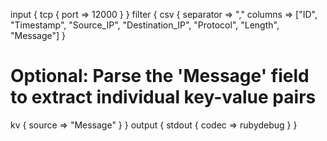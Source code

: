 input { tcp { port => 12000 } }
filter {
  csv {
    separator => ","
    columns => ["ID", "Timestamp", "Source_IP", "Destination_IP", "Protocol", "Length", "Message"]
  }

  # Optional: Parse the 'Message' field to extract individual key-value pairs
  kv {
    source => "Message"
  }
}
output { stdout { codec => rubydebug } }

